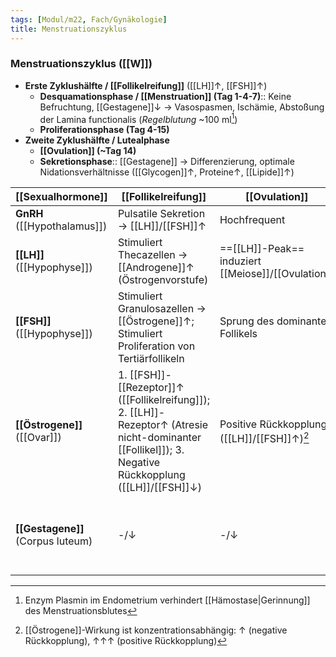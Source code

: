 ```yaml
---
tags: [Modul/m22, Fach/Gynäkologie]
title: Menstruationszyklus
---
```

### Menstruationszyklus ([[W]])
- **Erste Zyklushälfte / [[Follikelreifung]]** ([[LH]]↑, [[FSH]]↑)
	- **Desquamationsphase / [[Menstruation]] (Tag 1-4-7)**:: Keine Befruchtung, [[Gestagene]]↓ → Vasospasmen, Ischämie, Abstoßung der Lamina functionalis (*Regelblutung* ~100 ml[^2])
	- **Proliferationsphase (Tag 4-15)**
- **Zweite Zyklushälfte / Lutealphase**
	- **[[Ovulation]] (~Tag 14)**
	- **Sekretionsphase**:: [[Gestagene]] → Differenzierung, optimale Nidationsverhältnisse ([[Glycogen]]↑, Proteine↑, [[Lipide]]↑)

| [[Sexualhormone]]            | [[Follikelreifung]]                                                                                                                     | [[Ovulation]]                                  | Lutealphase              |
| ---------------------------- | ----------------------------------------------------------------------------------------------------------------------------------- | ------------------------------------------ | ------------------------------------------------------- |
| **GnRH** ([[Hypothalamus]])  | Pulsatile Sekretion → [[LH]]/[[FSH]]↑                                                                                                       | Hochfrequent                               | Niedrigfrequent                                         |
| **[[LH]]** ([[Hypophyse]])   | Stimuliert Thecazellen → [[Androgene]]↑ (Östrogenvorstufe)                                                                          | ==[[LH]]-Peak== induziert [[Meiose]]/[[Ovulation]] | Follikelhöle → Corpus luteum                            |
| **[[FSH]]** ([[Hypophyse]])  | Stimuliert Granulosazellen → [[Östrogene]]↑; Stimuliert Proliferation von Tertiärfollikeln                                          | Sprung des dominanten Follikels            | -/↓                                                     |
| **[[Östrogene]]** ([[Ovar]]) | 1. [[FSH]]-[[Rezeptor]]↑ ([[Follikelreifung]]); 2. [[LH]]-Rezeptor↑ (Atresie nicht-dominanter [[Follikel]]); 3. Negative Rückkopplung ([[LH]]/[[FSH]]↓) | Positive Rückkopplung ([[LH]]/[[FSH]]↑)[^1]        | -/↓ (Negative Rückkopplung)                             |
| **[[Gestagene]]** (Corpus luteum) | -/↓                                                                                                                                 | -/↓                                        | ==↑↑==; Basaltemp. +0.5 °c; negative Rückkopplung ([[LH]]↓) |

[^1]: [[Östrogene]]-Wirkung ist konzentrationsabhängig: ↑ (negative Rückkopplung), ↑↑↑ (positive Rückkopplung)
[^2]: Enzym Plasmin im Endometrium verhindert [[Hämostase|Gerinnung]] des Menstruationsblutes